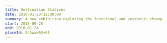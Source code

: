 ```yaml
---
title: Destination Stations
date: 2016-01-23T12:30:00
summary: A new exhibition exploring the functional and aesthetic changes in station architecture – from the construction of the first railway stations through to the present day and on into the future.
start: 2015-09-25
end: 2016-01-24
placeId: 9c5wxw63+6f
---
```

